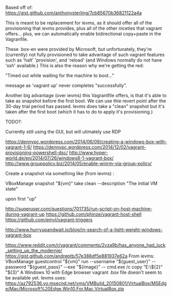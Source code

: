Based off of: https://gist.github.com/anthonysterling/7cb85670b36821122a4a

This is meant to be replacement for ievms, as it should offer all of the
provisioning that ievms provides, plus all of the other niceties that vagrant
offers... plus, we can automatically enable bidirectional copy+paste in the
Vagranfile.

These .box-en were provided by Microsoft, but unfortunately, they're (currently)
not fully provisioned to take advantage of such vagrant features such as 'halt'
'provision', and 'reload' (and Windows normally do not have 'ssh' available.)
This is also the reason why we're getting the red:

  "Timed out while waiting for the machine to boot..."

message as 'vagrant up' never completes "successfully".

Another big advantage (over ievms) this Vagrantfile offers, is that it's able to
take as snapshot before the first boot. We can use thie revert point after the
30-day trial period has passed. Ievms does take a "clean" snapshot but it's
taken after the first boot (which it has to do to apply it's provisioning.)

TODO?:

Currently still using the GUI, but will utimately use RDP

https://dennypc.wordpress.com/2014/06/09/creating-a-windows-box-with-vagrant-1-6/
  https://dennypc.wordpress.com/2014/12/02/vagrant-provisioning-powershell-dsc/
http://www.hyper-world.de/en/2014/07/26/windows8-1-vagrant-box/
http://www.grouppolicy.biz/2014/05/enable-winrm-via-group-policy/

Create a snapshot via something like (from ievms) :

  VBoxManage snapshot "${vm}" take clean --description "The initial VM state"

upon first "up"

http://superuser.com/questions/701735/run-script-on-host-machine-during-vagrant-up
  https://github.com/phinze/vagrant-host-shell
  https://github.com/emyl/vagrant-triggers

http://www.hurryupandwait.io/blog/in-search-of-a-light-weight-windows-vagrant-box

https://www.reddit.com/r/vagrant/comments/2vza9b/has_anyone_had_luck_setting_up_the_modernie/
https://gist.github.com/andreptb/57e388df5e881937e62a
From ievms: VBoxManage guestcontrol "${vm}" run --username "${guest_user}" --password "${guest_pass}" --exe "${image}" -- cmd.exe /c copy "E:\\${2}" "${3}"
A Windows 10 with Edge browser vagrant .box file doesn't seem to be available yet.
Ievms uses: https://az792536.vo.msecnd.net/vms/VMBuild_20150801/VirtualBox/MSEdge/Mac/Microsoft%20Edge.Win10.For.Mac.VirtualBox.zip
